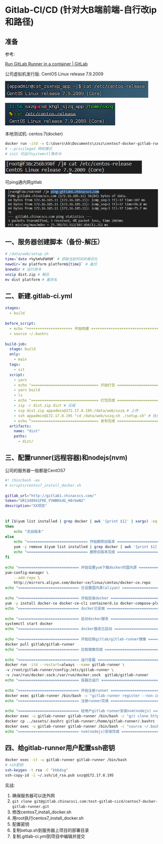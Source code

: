   
  
#  Gitlab-CI/CD (针对大B端前端-自行改ip和路径)
  
  
##  准备
  
  
参考: 
  
[Run GitLab Runner in a container | GitLab](https://docs.gitlab.com/runner/install/docker.html )
  
公司虚拟机发行版: CentOS Linux release 7.9.2009
  
![Untitled](assets/images/Untitled.png )
  
![Untitled](assets/images/Untitled%201.png )
  
本地测试机: centos:7(docker)
  
```bash
docker run -itd -v C:\Users\kk\Documents\zzsz\centos7-docker-gitlab-runner:/root/centos7-docker-gitlab-runner --privileged --name test-centos-gitlab-cicd centos:7 init
# --privileged 特权模式
# init 可运行systemctl等命令
```
  
![Untitled](assets/images/Untitled%202.png )
  
可ping通内网gitlab
  
![Untitled](assets/images/Untitled%203.png )
  
##  一、服务器创建脚本（备份-解压）
  
  
```bash
# /data/web/setup.sh
time=`date +%y%m%d%H%M` # 获取当前时间并格式化
newdir=`mv platform platform${time}` # 备份
$newdir # 运行命令
unzip dist.zip # 解压
mv dist platform # 重命名
```
  
##  二、新建.gitlab-ci.yml
  
  
```yaml
stages:
  - build
  
before_script:
  - echo "+++++++++++++++++++++ 开始构建 +++++++++++++++++++++++++++++++++"
  - source ~/.bashrc
  
build-job:
  stage: build
  only:
    - main
  tags:
    - sit
  script:
    - yarn
    - echo "=============================== 开始打包 ======================================== "
    - yarn build
    - ls
    - echo "=============================== 打包完成 ======================================== "
    - zip -r dist.zip dist # 压缩
    - scp dist.zip appadmin@172.17.8.195:/data/web/sxzq # 上传
    - ssh appadmin@172.17.8.195 "cd /data/web/sxzq;sh ./setup.sh" # 执行服务器上的部署脚本
    - echo “=============================== 发布完成 ======================================== ”
  artifacts:
    name: "dist"
    paths: 
      - dist/
```
  
##  三、配置runner(远程容器)和nodejs(nvm)
  
  
公司的服务器一般都是CentOS7
  
```sh
#! /bin/bash -ex
# scripts/centos7_install_docker.sh
  
gitlab_url="http://gitlab1.chinacscs.com/"
token="GR1348941FRE_FVWBKkdG_H8rbmN2"
description="XX项目"
  
  
if [$(yum list installed | grep docker | awk '{print $1}' | xargs) -eq ""]
then 
    echo "无旧版本"
else 
    echo "============================ 开始删除旧版本 =============================="
    yum -y remove $(yum list installed | grep docker | awk '{print $1}' | xargs)
    echo "============================ 删除旧版本完成 =============================="
fi
  
echo "============================ 开始设置yum下载docker的国内源 =============================="
yum-config-manager \
    --add-repo \
    http://mirrors.aliyun.com/docker-ce/linux/centos/docker-ce.repo
echo "============================ 已设置国内源(aliyun) =============================="
  
echo "============================ 开始安装docker =============================="
yum -y install docker-ce docker-ce-cli containerd.io docker-compose-plugin
echo "============================ docker已安装 =============================="
  
echo "============================ 启动docker服务 =============================="
systemctl start docker
echo "============================ docker服务已启动 =============================="
  
echo "============================ 开始拉取gitlab/gitlab-runner镜像 =============================="
docker pull gitlab/gitlab-runner
echo "============================ 拉取镜像完成 =============================="
  
echo "============================ 运行容器 =============================="
docker run -itd --restart=always --name gitlab-runner \
-v /root/gitlab-runner/config:/etc/gitlab-runner \
-v /var/run/docker.sock:/var/run/docker.sock  gitlab/gitlab-runner
echo "============================ 容器已运行 =============================="
  
echo "============================ 开始注册runner =============================="
docker exec gitlab-runner /bin/bash -c "gitlab-runner register --non-interactive --url ${gitlab_url} --registration-token ${token} --executor 'shell' --description ${description}"
echo "============================ 注册runner完成 =============================="
  
echo "============================ 给用户gitlab-runner安装nvm(nodejs) =============================="
docker exec -u gitlab-runner gitlab-runner /bin/bash -c "git clone https://gitee.com/mirrors/nvm ~/.nvm"
docker cp ../assets/.bashrc gitlab-runner:/home/gitlab-runner/.bashrc
docker exec -u gitlab-runner gitlab-runner /bin/bash -c "source ~/.bashrc && nvm install 16.13.0 && nvm use 16.13.0"
echo "============================ nvm(nodejs)安装完成 =============================="
```  
  
##  四、给gitlab-runner用户配置ssh密钥
  
  
```bash
docker exec -it -u gitlab-runner gitlab-runner /bin/bash
# ssh密钥
ssh-keygen -t rsa -C "kkbdsg"
ssh-copy-id -i ~/.ssh/id_rsa.pub sxzq@172.17.8.195
```
  
实战:
  
1. 确保服务器可以连外网
2. `git clone git@gitlab.chinacsci.com:test-gitlab-cicd/centos7-docker-gitlab-runner.git`
3. 修改centos7_install_docker.sh
4. 用root执行centos7_install_docker.sh
5. 配置密钥
6. 复制setup.sh到服务器上项目的部署目录
7. 复制.gitlab-ci.yml到项目中编辑并提交
  